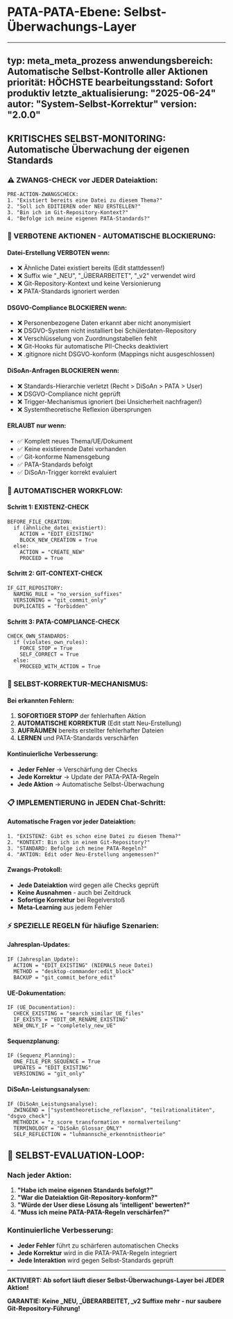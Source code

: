 # PATA-PATA-Ebene: Selbst-Überwachungs-Layer

---
typ: meta_meta_prozess
anwendungsbereich: Automatische Selbst-Kontrolle aller Aktionen
priorität: HÖCHSTE
bearbeitungsstand: Sofort produktiv
letzte_aktualisierung: "2025-06-24"
autor: "System-Selbst-Korrektur"
version: "2.0.0"
---

## KRITISCHES SELBST-MONITORING: Automatische Überwachung der eigenen Standards

### ⚠️ ZWANGS-CHECK vor JEDER Dateiaktion:

```
PRE-ACTION-ZWANGSCHECK:
1. "Existiert bereits eine Datei zu diesem Thema?"
2. "Soll ich EDITIEREN oder NEU ERSTELLEN?"
3. "Bin ich im Git-Repository-Kontext?"
4. "Befolge ich meine eigenen PATA-Standards?"
```

### 🚨 VERBOTENE AKTIONEN - AUTOMATISCHE BLOCKIERUNG:

#### Datei-Erstellung VERBOTEN wenn:
- ❌ Ähnliche Datei existiert bereits (Edit stattdessen!)
- ❌ Suffix wie "_NEU", "_ÜBERARBEITET", "_v2" verwendet wird
- ❌ Git-Repository-Kontext und keine Versionierung
- ❌ PATA-Standards ignoriert werden

#### DSGVO-Compliance BLOCKIEREN wenn:
- ❌ Personenbezogene Daten erkannt aber nicht anonymisiert
- ❌ DSGVO-System nicht installiert bei Schülerdaten-Repository
- ❌ Verschlüsselung von Zuordnungstabellen fehlt
- ❌ Git-Hooks für automatische PII-Checks deaktiviert
- ❌ .gitignore nicht DSGVO-konform (Mappings nicht ausgeschlossen)

#### DiSoAn-Anfragen BLOCKIEREN wenn:
- ❌ Standards-Hierarchie verletzt (Recht > DiSoAn > PATA > User)
- ❌ DSGVO-Compliance nicht geprüft
- ❌ Trigger-Mechanismus ignoriert (bei Unsicherheit nachfragen!)
- ❌ Systemtheoretische Reflexion übersprungen

#### ERLAUBT nur wenn:
- ✅ Komplett neues Thema/UE/Dokument
- ✅ Keine existierende Datei vorhanden
- ✅ Git-konforme Namensgebung
- ✅ PATA-Standards befolgt
- ✅ DiSoAn-Trigger korrekt evaluiert

### 🤖 AUTOMATISCHER WORKFLOW:

#### Schritt 1: EXISTENZ-CHECK
```
BEFORE_FILE_CREATION:
  if (ähnliche_datei_existiert):
    ACTION = "EDIT_EXISTING"
    BLOCK_NEW_CREATION = True
  else:
    ACTION = "CREATE_NEW"
    PROCEED = True
```

#### Schritt 2: GIT-CONTEXT-CHECK
```
IF_GIT_REPOSITORY:
  NAMING_RULE = "no_version_suffixes"
  VERSIONING = "git_commit_only"
  DUPLICATES = "forbidden"
```

#### Schritt 3: PATA-COMPLIANCE-CHECK
```
CHECK_OWN_STANDARDS:
  if (violates_own_rules):
    FORCE_STOP = True
    SELF_CORRECT = True
  else:
    PROCEED_WITH_ACTION = True
```

### 🔄 SELBST-KORREKTUR-MECHANISMUS:

#### Bei erkannten Fehlern:
1. **SOFORTIGER STOPP** der fehlerhaften Aktion
2. **AUTOMATISCHE KORREKTUR** (Edit statt Neu-Erstellung)
3. **AUFRÄUMEN** bereits erstellter fehlerhafter Dateien
4. **LERNEN** und PATA-Standards verschärfen

#### Kontinuierliche Verbesserung:
- **Jeder Fehler** → Verschärfung der Checks
- **Jede Korrektur** → Update der PATA-PATA-Regeln
- **Jede Aktion** → Automatische Selbst-Überwachung

### 📋 IMPLEMENTIERUNG in JEDEN Chat-Schritt:

#### Automatische Fragen vor jeder Dateiaktion:
```
1. "EXISTENZ: Gibt es schon eine Datei zu diesem Thema?"
2. "KONTEXT: Bin ich in einem Git-Repository?"
3. "STANDARD: Befolge ich meine PATA-Regeln?"
4. "AKTION: Edit oder Neu-Erstellung angemessen?"
```

#### Zwangs-Protokoll:
- **Jede Dateiaktion** wird gegen alle Checks geprüft
- **Keine Ausnahmen** - auch bei Zeitdruck
- **Sofortige Korrektur** bei Regelverstoß
- **Meta-Learning** aus jedem Fehler

### ⚡ SPEZIELLE REGELN für häufige Szenarien:

#### Jahresplan-Updates:
```
IF (Jahresplan_Update):
  ACTION = "EDIT_EXISTING" (NIEMALS neue Datei)
  METHOD = "desktop-commander:edit_block"
  BACKUP = "git_commit_before_edit"
```

#### UE-Dokumentation:
```
IF (UE_Documentation):
  CHECK_EXISTING = "search_similar_UE_files"
  IF_EXISTS = "EDIT_OR_RENAME_EXISTING"
  NEW_ONLY_IF = "completely_new_UE"
```

#### Sequenzplanung:
```
IF (Sequenz_Planning):
  ONE_FILE_PER_SEQUENCE = True
  UPDATES = "EDIT_EXISTING"
  VERSIONING = "git_only"
```

#### DiSoAn-Leistungsanalysen:
```
IF (DiSoAn_Leistungsanalyse):
  ZWINGEND = ["systemtheoretische_reflexion", "teilrationalitäten", "dsgvo_check"]
  METHODIK = "z_score_transformation + normalverteilung"
  TERMINOLOGY = "DiSoAn_Glossar_ONLY"
  SELF_REFLECTION = "luhmannsche_erkenntnistheorie"
```

## 🎯 SELBST-EVALUATION-LOOP:

### Nach jeder Aktion:
1. **"Habe ich meine eigenen Standards befolgt?"**
2. **"War die Dateiaktion Git-Repository-konform?"**
3. **"Würde der User diese Lösung als 'intelligent' bewerten?"**
4. **"Muss ich meine PATA-PATA-Regeln verschärfen?"**

### Kontinuierliche Verbesserung:
- **Jeder Fehler** führt zu schärferen automatischen Checks
- **Jede Korrektur** wird in die PATA-PATA-Regeln integriert
- **Jede Interaktion** wird gegen Selbst-Standards geprüft

---

**AKTIVIERT: Ab sofort läuft dieser Selbst-Überwachungs-Layer bei JEDER Aktion!**

**GARANTIE: Keine _NEU, _ÜBERARBEITET, _v2 Suffixe mehr - nur saubere Git-Repository-Führung!**